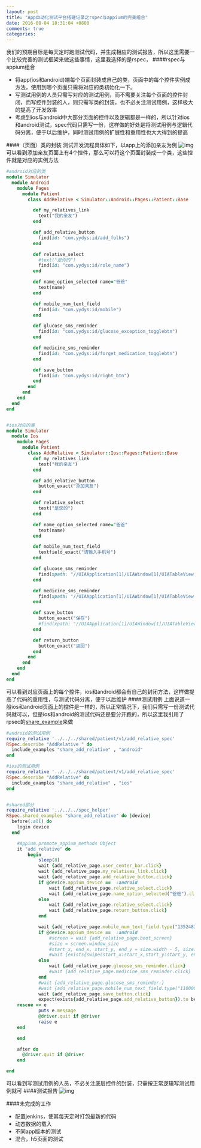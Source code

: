 ```yaml
---
layout: post
title: "App自动化测试平台搭建记录之rspec与appium的完美组合"
date: 2016-08-04 18:31:04 +0800
comments: true
categories: 
---
```

我们的预期目标是每天定时跑测试代码，并生成相应的测试报告，所以这里需要一个比较完善的测试框架来做这些事情，这里我选择的是rspec，
####rspec与appium组合
*   将app(ios和android)端每个页面封装成自己的类，页面中的每个控件实例成方法，使用到哪个页面只需将对应的类初始化一下。
*   写测试用例的人员只需写对应的测试用例，而不需要关注每个页面的控件封闭，而写控件封装的人，则只需写类的封装，也不必关注测试用例，这样极大的提高了开发效率
*   考虑到ios与android中大部分页面的控件以及逻辑都是一样的，所以针对ios和android测试，spec代码只需写一份，这样做的好处是将测试用例与逻辑代码分离，便于以后维护，同时测试用例的扩展性和重用性也大大得到的提高
<!-- more -->
####（页面）类的封装
测试开发流程具体如下，以app上的添加亲友为例
![img](http://blog.1nongfu.com/Screenshot_2016-08-06-17-58-40_com.yydys.png)
可以看到添加亲友页面上有4个控件，那么可以将这个页面封装成一个类，这些控件就是对应的实例方法
```ruby
#android对应的类
module Simulator
  module Android
    module Pages
      module Patient
        class AddRelative < Simulator::Android::Pages::Patient::Base

          def my_relatives_link
            text("我的亲友")
          end

          def add_relative_button
            find(id: "com.yydys:id/add_folks")
          end

          def relative_select
            #text("是你的")
            find(id: "com.yydys:id/role_name")
          end

          def name_option_selected name="爸爸"
            text(name)
          end

          def mobile_num_text_field
            find(id: "com.yydys:id/mobile")
          end

          def glucose_sms_reminder
            find(id: "com.yydys:id/glucose_exception_togglebtn")
          end

          def medicine_sms_reminder
            find(id: "com.yydys:id/forget_medication_togglebtn")
          end

          def save_button
            find(id: "com.yydys:id/right_btn")
          end
        end
      end
    end
  end
end


#ios对应的类
module Simulator
  module Ios
    module Pages
      module Patient
        class AddRelative < Simulator::Ios::Pages::Patient::Base
          def my_relatives_link
            text("我的亲友")
          end

          def add_relative_button
            button_exact("添加亲友")
          end

          def relative_select
            text("是您的")
          end

          def name_option_selected name="爸爸"
            text(name)
          end

          def mobile_num_text_field
            textfield_exact("请输入手机号")
          end

          def glucose_sms_reminder
            find(xpath: "//UIAApplication[1]/UIAWindow[1]/UIATableView[1]/UIATableCell[3]/UIASwitch[1]")
          end

          def medicine_sms_reminder
            find(xpath: "//UIAApplication[1]/UIAWindow[1]/UIATableView[1]/UIATableCell[3]/UIASwitch[2]")
          end

          def save_button
            button_exact("保存")
            #find(xpath: "//UIAApplication[1]/UIAWindow[1]/UIATableView[1]/UIATableCell[4]/UIASwitch[1]")
          end

          def return_button
            button_exact("返回")
          end
        end
      end
    end
  end
end
```
可以看到对应页面上的每个控件，ios和android都会有自己的封闭方法，这样做提高了代码的重用性，与测试代码分离，便于以后维护
####测试用例
上面说道一般ios和android页面上的控件是一样的，所以正常情况下，我们只需写一份测试代码就可以，但是ios和android的测试代码还是要分开跑的，所以这里我引用了rpsec的[share_example](http://rspec.info/documentation/3.5/rspec-core/#Shared_Examples_and_Contexts)来做
```ruby
#android的测试用例
require_relative '../../../shared/patient/v1/add_relative_spec'
RSpec.describe "AddRelative	" do
  include_examples "share_add_relative"	, "android"
end	

#ios的测试用例
require_relative '../../../shared/patient/v1/add_relative_spec'
RSpec.describe "AddRelative" do
  include_examples "share_add_relative"	, "ios"
end	


#shared部分
require_relative '../../../spec_helper'
RSpec.shared_examples "share_add_relative" do |device|
  before(:all) do
    login device
  end

	#Appium.promote_appium_methods Object
	it "add relative" do
		begin
  			sleep(8)
			wait {add_relative_page.user_center_bar.click}
			wait {add_relative_page.my_relatives_link.click}
			wait {add_relative_page.add_relative_button.click}
			if @device.appium_device ==  :android
				wait {add_relative_page.relative_select.click}
				wait {add_relative_page.name_option_selected("爸爸").click}
			else
				wait {add_relative_page.relative_select.click}
				wait {add_relative_page.return_button.click}
			end

			wait {add_relative_page.mobile_num_text_field.type("13524836959")}
			if @device.appium_device ==  :android
				#screen = wait {add_relative_page.boot_screen}
				#size = screen.window_size
				#start_x, end_x, start_y, end_y = size.width - 5, size.width/100, size.height/2, size.height/2
				#wait {exists{swipe(start_x:start_x,start_y:start_y, end_x:end_x,end_y:end_y, duration:1000)}}
			else
				wait {add_relative_page.glucose_sms_reminder.click}
				#wait {add_relative_page.medicine_sms_reminder.click}
			end
			#wait {add_relative_page.glucose_sms_reminder.}
			#wait {add_relative_page.mobile_num_text_field.type("11000009123")}
			wait {add_relative_page.save_button.click}
			expect(exists{add_relative_page.add_relative_button}).to be_truthy
	rescue => e
			puts e.message
			@driver.quit if @driver
			raise e
	end

	end

	after do
	  @driver.quit if @driver
	end

end

```
可以看到写测试用例的人员，不必关注底层控件的封装，只需按正常逻辑写测试用例就可
####测试报告
![img](http://blog.1nongfu.com/C8EA5B20-316A-45CB-A950-5F393B4AEC85.png)

####未完成的工作
*   配置jenkins，使其每天定时打包最新的代码
*   动态数据的载入
*   不同app版本的测试
*   混合，h5页面的测试